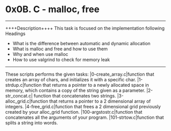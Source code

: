 # 0x0B. C - malloc, free
******************************************************************
++++Description++++
This task is focused on the implementation following Headings
- What is the difference between automatic and dynamic allocation
- What is malloc and free and how to use them
- Why and when use malloc
- How to use valgrind to check for memory leak
*******************************************************************
These scripts performs the given tasks:
|0-create_array.c|function that creates an array of chars, and initializes it with a specific char.
|1-strdup.c|function that returns a pointer to a newly allocated space in memory, which contains a copy of the string given as a parameter.
|2-str_concat.c| function that concatenates two strings.
|3-alloc_grid.c|function that returns a pointer to a 2 dimensional array of integers.
|4-free_grid.c|function that frees a 2 dimensional grid previously created by your alloc_grid function.
|100-argstostr.c|function that concatenates all the arguments of your program.
|101-strtow.c|function that splits a string into words.
